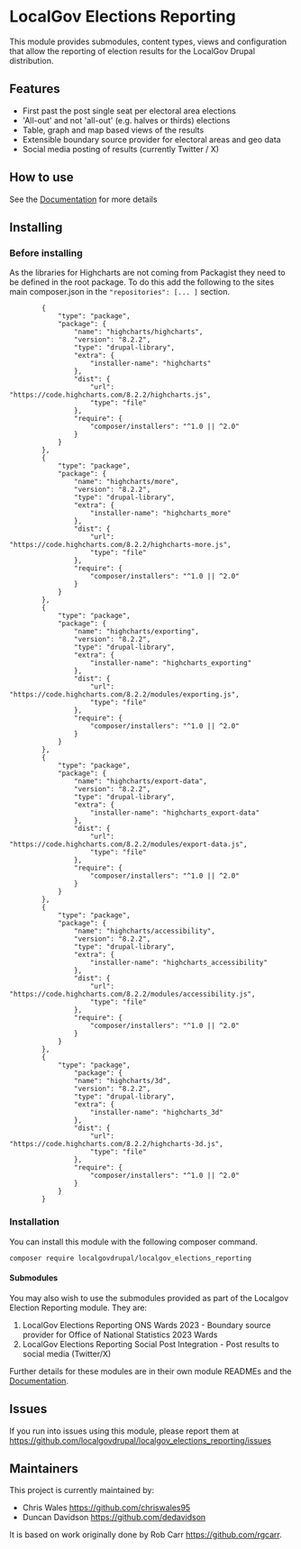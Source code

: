 # LocalGov Elections Reporting

This module provides submodules, content types, views and configuration that allow the reporting of election results for
the LocalGov Drupal distribution.

## Features

- First past the post single seat per electoral area elections
- 'All-out' and not 'all-out' (e.g. halves or thirds) elections 
- Table, graph and map based views of the results
- Extensible boundary source provider for electoral areas and geo data
- Social media posting of results (currently Twitter / X)

## How to use

See the [Documentation](docs/index.md) for more details

## Installing

### Before installing

As the libraries for Highcharts are not coming from Packagist they need to be defined in the root package. To do this
add the following to the sites main composer.json in the `"repositories": [... ]` section.

```
        {
            "type": "package",
            "package": {
                "name": "highcharts/highcharts",
                "version": "8.2.2",
                "type": "drupal-library",
                "extra": {
                    "installer-name": "highcharts"
                },
                "dist": {
                    "url": "https://code.highcharts.com/8.2.2/highcharts.js",
                    "type": "file"
                },
                "require": {
                    "composer/installers": "^1.0 || ^2.0"
                }
            }
        },
        {
            "type": "package",
            "package": {
                "name": "highcharts/more",
                "version": "8.2.2",
                "type": "drupal-library",
                "extra": {
                    "installer-name": "highcharts_more"
                },
                "dist": {
                    "url": "https://code.highcharts.com/8.2.2/highcharts-more.js",
                    "type": "file"
                },
                "require": {
                    "composer/installers": "^1.0 || ^2.0"
                }
            }
        },
        {
            "type": "package",
            "package": {
                "name": "highcharts/exporting",
                "version": "8.2.2",
                "type": "drupal-library",
                "extra": {
                    "installer-name": "highcharts_exporting"
                },
                "dist": {
                    "url": "https://code.highcharts.com/8.2.2/modules/exporting.js",
                    "type": "file"
                },
                "require": {
                    "composer/installers": "^1.0 || ^2.0"
                }
            }
        },
        {
            "type": "package",
            "package": {
                "name": "highcharts/export-data",
                "version": "8.2.2",
                "type": "drupal-library",
                "extra": {
                    "installer-name": "highcharts_export-data"
                },
                "dist": {
                    "url": "https://code.highcharts.com/8.2.2/modules/export-data.js",
                    "type": "file"
                },
                "require": {
                    "composer/installers": "^1.0 || ^2.0"
                }
            }
        },
        {
            "type": "package",
            "package": {
                "name": "highcharts/accessibility",
                "version": "8.2.2",
                "type": "drupal-library",
                "extra": {
                    "installer-name": "highcharts_accessibility"
                },
                "dist": {
                    "url": "https://code.highcharts.com/8.2.2/modules/accessibility.js",
                    "type": "file"
                },
                "require": {
                    "composer/installers": "^1.0 || ^2.0"
                }
            }
        },
        {
            "type": "package",
                "package": {
                "name": "highcharts/3d",
                "version": "8.2.2",
                "type": "drupal-library",
                "extra": {
                    "installer-name": "highcharts_3d"
                },
                "dist": {
                    "url": "https://code.highcharts.com/8.2.2/highcharts-3d.js",
                    "type": "file"
                },
                "require": {
                    "composer/installers": "^1.0 || ^2.0"
                }
            }
        }
```

### Installation

You can install this module with the following composer command.

```
composer require localgovdrupal/localgov_elections_reporting
```

#### Submodules

You may also wish to use the submodules provided as part of the Localgov Election Reporting module. They are:

1. LocalGov Elections Reporting ONS Wards 2023 - Boundary source provider for Office of National Statistics 2023 Wards
2. LocalGov Elections Reporting Social Post Integration - Post results to social media (Twitter/X)

Further details for these modules are in their own module READMEs and the [Documentation](docs/index.md).

## Issues

If you run into issues using this module, please report them
at https://github.com/localgovdrupal/localgov_elections_reporting/issues

## Maintainers

This project is currently maintained by:

- Chris Wales https://github.com/chriswales95
- Duncan Davidson https://github.com/dedavidson

It is based on work originally done by Rob Carr https://github.com/rgcarr.
